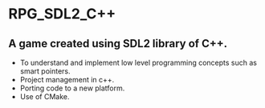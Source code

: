 <h1> RPG_SDL2_C++ </h1>

<h2> A game created using SDL2 library of C++. </h2>

- To understand and implement low level programming concepts such as smart pointers. 
- Project management in c++. 
- Porting code to a new platform. 
- Use of CMake.
